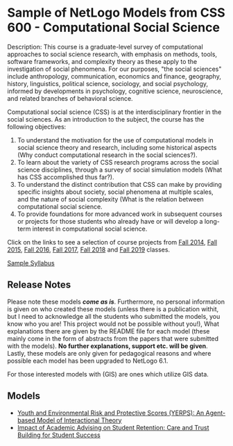 # Sample of NetLogo Models from CSS 600 - Computational Social Science 

Description: This course is a graduate-level survey of computational approaches to social science research, with emphasis on methods, tools, software frameworks, and complexity theory as these apply to the investigation of social phenomena. For our purposes, "the social sciences" include anthropology, communication, economics and finance, geography, history, linguistics, political science, sociology, and social psychology, informed by developments in psychology, cognitive science, neuroscience, and related branches of behavioral science.

Computational social science (CSS) is at the interdisciplinary frontier in the social sciences. As an introduction to the subject, the course has the following objectives:

1. To understand the motivation for the use of computational models in social science theory and research, including some historical aspects (Why conduct computational research in the social sciences?).
1. To learn about the variety of CSS research programs across the social science disciplines, through a survey of social simulation models (What has CSS accomplished thus far?).
1. To understand the distinct contribution that CSS can make by providing specific insights about society, social phenomena at multiple scales, and the nature of social complexity (What is the relation between computational social science.
1. To provide foundations for more advanced work in subsequent courses or projects for those students who already have or will develop a long-term interest in computational social science.

Click on the links to see a selection of course projects from [Fall 2014](https://youtu.be/kbH9qWMVj6Y), [Fall 2015](https://youtu.be/W79IS9LETEc), [Fall 2016](https://youtu.be/CWV-RfbSsmk), [Fall 2017](https://youtu.be/_cOHYyYEnYU), [Fall 2018](https://youtu.be/j2zehqPFCkY) and [Fall 2019](https://youtu.be/tE-DGT3kYyM) classes.
 
[Sample Syllabus](https://www.dropbox.com/s/xmi2qgeosmxgdw5/CSS600.pdf?dl=0)

## Release Notes
Please note these models ***come as is***. Furthermore, no personal information is given on who created these models (unless there is a publication withit, but I need to acknowledge all the students who submitted the models, you know who you are! This project would not be possible without you!), What explanations there are given by the README file for each model (these mainly come in the form of abstracts from the papers that were submitted with the models). **No further explanations, support etc. will be given**. Lastly, these models are only given for pedagogical reasons and where possible each model has been upgraded to NetLogo 6.1.

For those interested models with (GIS) are ones which utilize GIS data.

## Models
* [Youth and Environmental Risk and Protective Scores (YERPS): An Agent-based Model of Interactional Theory](YERPS)
* [Impact of Academic Advising on Student Retention: Care and Trust Building for Student Success](Retention)


